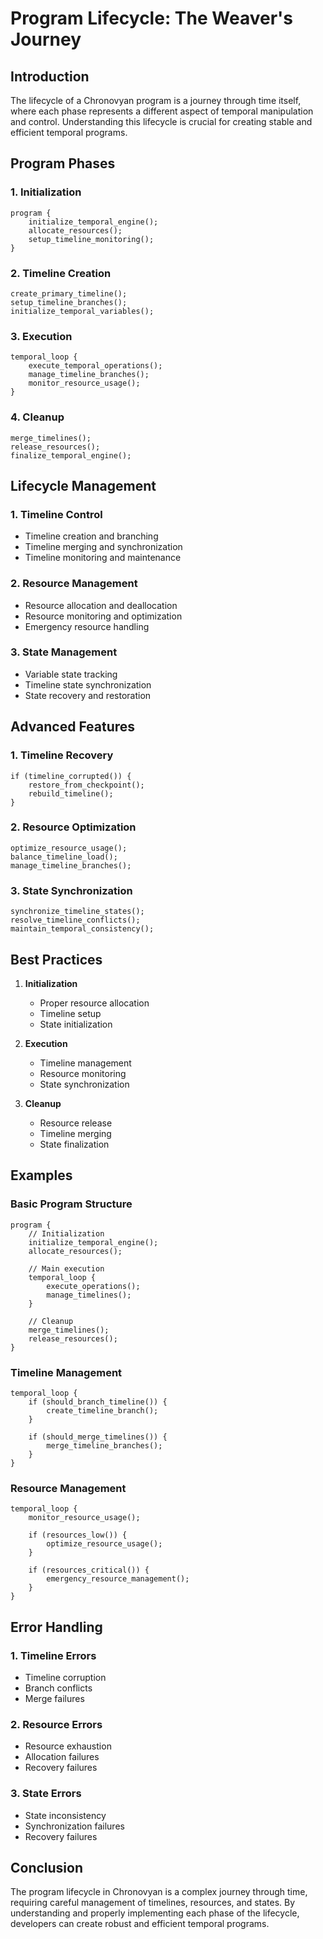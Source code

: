 # Program Lifecycle: The Weaver's Journey

## Introduction
The lifecycle of a Chronovyan program is a journey through time itself, where each phase represents a different aspect of temporal manipulation and control. Understanding this lifecycle is crucial for creating stable and efficient temporal programs.

## Program Phases

### 1. Initialization
```chronovyan
program {
    initialize_temporal_engine();
    allocate_resources();
    setup_timeline_monitoring();
}
```

### 2. Timeline Creation
```chronovyan
create_primary_timeline();
setup_timeline_branches();
initialize_temporal_variables();
```

### 3. Execution
```chronovyan
temporal_loop {
    execute_temporal_operations();
    manage_timeline_branches();
    monitor_resource_usage();
}
```

### 4. Cleanup
```chronovyan
merge_timelines();
release_resources();
finalize_temporal_engine();
```

## Lifecycle Management

### 1. Timeline Control
- Timeline creation and branching
- Timeline merging and synchronization
- Timeline monitoring and maintenance

### 2. Resource Management
- Resource allocation and deallocation
- Resource monitoring and optimization
- Emergency resource handling

### 3. State Management
- Variable state tracking
- Timeline state synchronization
- State recovery and restoration

## Advanced Features

### 1. Timeline Recovery
```chronovyan
if (timeline_corrupted()) {
    restore_from_checkpoint();
    rebuild_timeline();
}
```

### 2. Resource Optimization
```chronovyan
optimize_resource_usage();
balance_timeline_load();
manage_timeline_branches();
```

### 3. State Synchronization
```chronovyan
synchronize_timeline_states();
resolve_timeline_conflicts();
maintain_temporal_consistency();
```

## Best Practices

1. **Initialization**
   - Proper resource allocation
   - Timeline setup
   - State initialization

2. **Execution**
   - Timeline management
   - Resource monitoring
   - State synchronization

3. **Cleanup**
   - Resource release
   - Timeline merging
   - State finalization

## Examples

### Basic Program Structure
```chronovyan
program {
    // Initialization
    initialize_temporal_engine();
    allocate_resources();
    
    // Main execution
    temporal_loop {
        execute_operations();
        manage_timelines();
    }
    
    // Cleanup
    merge_timelines();
    release_resources();
}
```

### Timeline Management
```chronovyan
temporal_loop {
    if (should_branch_timeline()) {
        create_timeline_branch();
    }
    
    if (should_merge_timelines()) {
        merge_timeline_branches();
    }
}
```

### Resource Management
```chronovyan
temporal_loop {
    monitor_resource_usage();
    
    if (resources_low()) {
        optimize_resource_usage();
    }
    
    if (resources_critical()) {
        emergency_resource_management();
    }
}
```

## Error Handling

### 1. Timeline Errors
- Timeline corruption
- Branch conflicts
- Merge failures

### 2. Resource Errors
- Resource exhaustion
- Allocation failures
- Recovery failures

### 3. State Errors
- State inconsistency
- Synchronization failures
- Recovery failures

## Conclusion
The program lifecycle in Chronovyan is a complex journey through time, requiring careful management of timelines, resources, and states. By understanding and properly implementing each phase of the lifecycle, developers can create robust and efficient temporal programs. 
